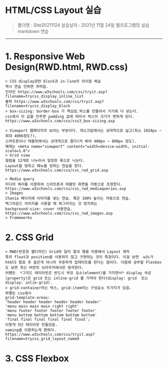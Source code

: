 # HTML/CSS Layout 실습
> 폴더명 : Site20211124
> 실습날자 : 2021년 11월 24일 웹프로그램밍 실습 markdown 연습
---  
# 1. Responsive Web Design(RWD.html, RWD.css)
    > CSS display관련 block과 in-line의 차이점 복습  
    역시 연습 안하면 까먹음.  
    인라인 https://www.w3schools.com/css/tryit.asp?filename=trycss_display_inline_list  
    블락 https://www.w3schools.com/css/tryit.asp?filename=trycss_display_block
    > box-sizing: border-box 가 핵심임.박스를 만들어서 거기에 다 넣는다.  
    css에서 이 값을 안주면 padding 값에 따라서 박스이 크기가 변하게 된다.  
    https://www.w3schools.com/css/css3_box-sizing.asp  

    > Viewport 웹페이지의 보이는 부분이다. 데스크탑에서는 상대적으로 넓고(최소 1024px ~ 최대 4096정도?),   
    스마트폰이나 테블릿에서는 상대적으로 좁다(커 봐야 400px ~ 800px 정도).  
    예제는 <meta name="viewport" content="width=device-width, initial-scale=1.0">  
    > Grid view 
    컬럼을 12개로 나누어서 일정한 폭으로 나눈다.
    Layout을 정하고 메뉴를 정하는 연습을 한다.  
    https://www.w3schools.com/css/css_rwd_grid.asp  

    > Media query
    미디어 쿼리를 이용하여 스마트폰과 테블릿 화면을 자동으로 조정한다.  
    https://www.w3schools.com/css/css_rwd_mediaqueries.asp  
    > Images
    Chania 페이지에 이미지를 넣는 연습. 폭은 100% 높이는 자동으로 연습.  
    백그라운드 이미지를 사용할 때 찌그러지는 것 방지하는  
    background-size: cover 사용연습.  
    https://www.w3schools.com/css/css_rwd_images.asp  
    > Frameworks

# 2. CSS Grid
    > RWD(반응형 웹디자인) Grid와 달리 열과 행을 이용해서 Layout 제작  
    특히 float과 position을 사용하지 않고 구현하는 것이 특징이다. 이걸 보면  w3c가 html5 발표 후 놀은게 아니라 꾸준하게 업데이트를 한다는 점이다. 다음에 공부할 Flexbox도 보면 최신 버젼의 브라우저에서만 동작한다. 
    어쨌든  *그리드 레이아웃은 반드시 부모 요소(element)를 가지면서* display 속성(property)은 grid 또는 inline-grid 를 가져야 한다(display: grid  또는   display: inlie-grid). 
    > grid-container라는 박스, grid-item라는 구성요소 두가지가 있음.
    하옇든 css에서  
    grid-template-areas: 
    'header header header header header header'
    'menu main main main right right'
    'menu footer footer footer footer footer'
    'menu bottom bottom bottom bottom bottom'
    'final final final final final final';
    이렇게 5단 레이아웃 만들었음.
    naming을 이용하는게 편하다.
    https://www.w3schools.com/css/tryit.asp?filename=trycss_grid_layout_named


# 3. CSS Flexbox

